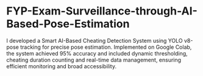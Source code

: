 # FYP-Exam-Surveillance-through-AI-Based-Pose-Estimation
I developed a Smart AI-Based Cheating Detection System using YOLO v8-pose tracking for precise pose estimation. Implemented on Google Colab, the system achieved 95% accuracy and included dynamic thresholding, cheating duration counting and real-time data management, ensuring efficient monitoring and broad accessibility.
